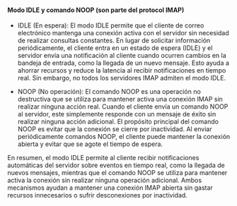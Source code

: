 #### Modo IDLE y comando NOOP (son parte del protocol IMAP)

- IDLE (En espera): El modo IDLE permite que el cliente de correo electrónico mantenga una conexión activa con el servidor sin necesidad de realizar consultas constantes. En lugar de solicitar información periódicamente, el cliente entra en un estado de espera (IDLE) y el servidor envía una notificación al cliente cuando ocurren cambios en la bandeja de entrada, como la llegada de un nuevo mensaje. Esto ayuda a ahorrar recursos y reduce la latencia al recibir notificaciones en tiempo real. Sin embargo, no todos los servidores IMAP admiten el modo IDLE.

- NOOP (No operación): El comando NOOP es una operación no destructiva que se utiliza para mantener activa una conexión IMAP sin realizar ninguna acción real. Cuando el cliente envía un comando NOOP al servidor, este simplemente responde con un mensaje de éxito sin realizar ninguna acción adicional. El propósito principal del comando NOOP es evitar que la conexión se cierre por inactividad. Al enviar periódicamente comandos NOOP, el cliente puede mantener la conexión abierta y evitar que se agote el tiempo de espera.

En resumen, el modo IDLE permite al cliente recibir notificaciones automáticas del servidor sobre eventos en tiempo real, como la llegada de nuevos mensajes, mientras que el comando NOOP se utiliza para mantener activa la conexión sin realizar ninguna operación adicional. Ambos mecanismos ayudan a mantener una conexión IMAP abierta sin gastar recursos innecesarios o sufrir desconexiones por inactividad.
